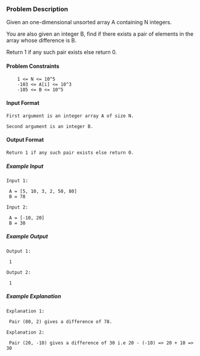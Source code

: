### Problem Description

Given an one-dimensional unsorted array A containing N integers.

You are also given an integer B, find if there exists a pair of elements in the array whose difference is B.

Return 1 if any such pair exists else return 0.



#### Problem Constraints

```
    1 <= N <= 10^5
    -103 <= A[i] <= 10^3
    -105 <= B <= 10^5
```


#### Input Format

```
First argument is an integer array A of size N.

Second argument is an integer B.
```


#### Output Format

```
Return 1 if any such pair exists else return 0.
```

##### Example Input

```
Input 1:

 A = [5, 10, 3, 2, 50, 80]
 B = 78

Input 2:

 A = [-10, 20]
 B = 30
```


##### Example Output

```
Output 1:

 1

Output 2:

 1
```

##### Example Explanation

```
Explanation 1:

 Pair (80, 2) gives a difference of 78.

Explanation 2:

 Pair (20, -10) gives a difference of 30 i.e 20 - (-10) => 20 + 10 => 30
```
